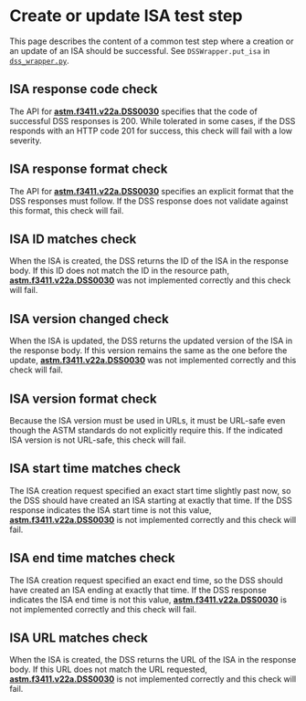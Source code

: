 # Create or update ISA test step

This page describes the content of a common test step where a creation or an update of an ISA should be successful.
See `DSSWrapper.put_isa` in [`dss_wrapper.py`](../../../dss_wrapper.py).

## ISA response code check

The API for **[astm.f3411.v22a.DSS0030](../../../../../../requirements/astm/f3411/v22a.md)** specifies that the code of successful DSS responses is 200. While tolerated in some cases, if the DSS responds with an HTTP code 201 for success, this check will fail with a low severity.

## ISA response format check

The API for **[astm.f3411.v22a.DSS0030](../../../../../../requirements/astm/f3411/v22a.md)** specifies an explicit format that the DSS responses must follow.  If the DSS response does not validate against this format, this check will fail.

## ISA ID matches check

When the ISA is created, the DSS returns the ID of the ISA in the response body.  If this ID does not match the ID in the resource path, **[astm.f3411.v22a.DSS0030](../../../../../../requirements/astm/f3411/v22a.md)** was not implemented correctly and this check will fail.

## ISA version changed check

When the ISA is updated, the DSS returns the updated version of the ISA in the response body.  If this version remains the same as the one before the update, **[astm.f3411.v22a.DSS0030](../../../../../../requirements/astm/f3411/v22a.md)** was not implemented correctly and this check will fail.

## ISA version format check

Because the ISA version must be used in URLs, it must be URL-safe even though the ASTM standards do not explicitly require this.  If the indicated ISA version is not URL-safe, this check will fail.

## ISA start time matches check

The ISA creation request specified an exact start time slightly past now, so the DSS should have created an ISA starting at exactly that time.  If the DSS response indicates the ISA start time is not this value, **[astm.f3411.v22a.DSS0030](../../../../../../requirements/astm/f3411/v22a.md)** is not implemented correctly and this check will fail.

## ISA end time matches check

The ISA creation request specified an exact end time, so the DSS should have created an ISA ending at exactly that time.  If the DSS response indicates the ISA end time is not this value, **[astm.f3411.v22a.DSS0030](../../../../../../requirements/astm/f3411/v22a.md)** is not implemented correctly and this check will fail.

## ISA URL matches check

When the ISA is created, the DSS returns the URL of the ISA in the response body.  If this URL does not match the URL requested, **[astm.f3411.v22a.DSS0030](../../../../../../requirements/astm/f3411/v22a.md)** is not implemented correctly and this check will fail.
